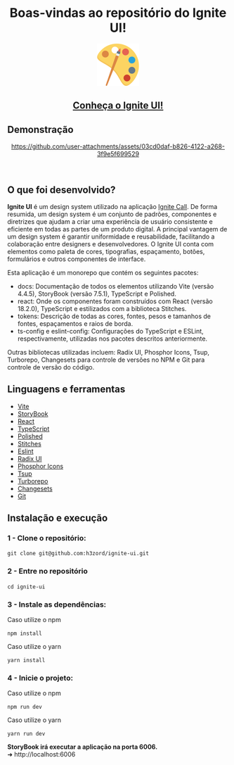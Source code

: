 <h1 align="center">Boas-vindas ao repositório do Ignite UI!</h1>

<div align="center"><img src="public/icon-app.svg"/></div>

<h2 align="center">
  <a href="https://ignite-ui.vercel.app" target="_blank">
    Conheça o Ignite UI!
  </a>
</h2>

## Demonstração

<div align="center">

  https://github.com/user-attachments/assets/03cd0daf-b826-4122-a268-3f9e5f699529

</div>

<br/>

## O que foi desenvolvido?

<strong>Ignite UI</strong> é um design system utilizado na aplicação [Ignite Call](https://github.com/h3zord/ignite-call). De forma resumida, um design system é um conjunto de padrões, componentes e diretrizes que ajudam a criar uma experiência de usuário consistente e eficiente em todas as partes de um produto digital. A principal vantagem de um design system é garantir uniformidade e reusabilidade, facilitando a colaboração entre designers e desenvolvedores. O Ignite UI conta com elementos como paleta de cores, tipografias, espaçamento, botões, formulários e outros componentes de interface.

Esta aplicação é um monorepo que contém os seguintes pacotes:

- docs: Documentação de todos os elementos utilizando Vite (versão 4.4.5), StoryBook (versão 7.5.1), TypeScript e Polished.
- react: Onde os componentes foram construídos com React (versão 18.2.0), TypeScript e estilizados com a biblioteca Stitches.
- tokens: Descrição de todas as cores, fontes, pesos e tamanhos de fontes, espaçamentos e raios de borda.
- ts-config e eslint-config: Configurações do TypeScript e ESLint, respectivamente, utilizadas nos pacotes descritos anteriormente.

Outras bibliotecas utilizadas incluem: Radix UI, Phosphor Icons, Tsup, Turborepo, Changesets para controle de versões no NPM e Git para controle de versão do código.

## Linguagens e ferramentas

- [Vite](https://nextjs.org/)
- [StoryBook](https://storybook.js.org/)
- [React](https://react.dev/)
- [TypeScript](https://www.typescriptlang.org/)
- [Polished](https://polished.js.org/)
- [Stitches](https://stitches.dev/)
- [Eslint](https://eslint.org/)
- [Radix UI](https://www.radix-ui.com/)
- [Phosphor Icons](https://phosphoricons.com/)
- [Tsup](https://tsup.egoist.dev/)
- [Turborepo](https://turbo.build/)
- [Changesets](https://github.com/changesets/changesets)
- [Git](https://git-scm.com/)

## Instalação e execução

### 1 - Clone o repositório:
```
git clone git@github.com:h3zord/ignite-ui.git
```

### 2 - Entre no repositório
```
cd ignite-ui
```

### 3 - Instale as dependências:
Caso utilize o npm
```
npm install
```
Caso utilize o yarn
```
yarn install
```

### 4 - Inicie o projeto:
Caso utilize o npm
```
npm run dev
```
Caso utilize o yarn
```
yarn run dev
```

<strong>StoryBook irá executar a aplicação na porta 6006.</strong>
<br/>
➜ http://localhost:6006
